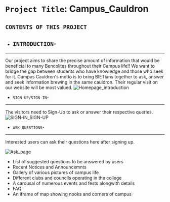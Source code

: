 # `Project Title`: Campus_Cauldron

`CONTENTS OF THIS PROJECT`
---------------------

 * ## `INTRODUCTION`-
 ------------
Our project aims to share the precise amount of information that would be beneficial to many Bencolites throughout their Campus life!!
We want to bridge the gap between students who have knowledge and those who seek for it.
Campus Cauldron's motto is to bring BIETians together to ask, answer and seek information brewing in the same cauldron. Their regular visit on our website will be most valued.
  ![Homepage_introduction](/Snapshots/Introshot.png "Introduction")

 * `SIGN-UP/SIGN-IN`-
 ------------
The visitors need to Sign-Up to ask or answer their respective queries. 
 ![SIGN-IN_SIGN-UP](/Snapshots/Sign-up_shot.png "Sign-up to ask")


 * `ASK QUESTIONS`-
 ------------
Interested users can ask their questions here after signing up.

 ![Ask_page](/Snapshots/Askshot.png "Ask your questions")


 * List of suggested questions to be answered by users
 * Recent Notices and Announcemnts
 * Gallery of various pictures of campus life
 * Different clubs and councils operating in the college
 * A carousal of numerous events and fests alongwith details
 * FAQ
 * An iframe of map showing nooks and corners of campus
 
